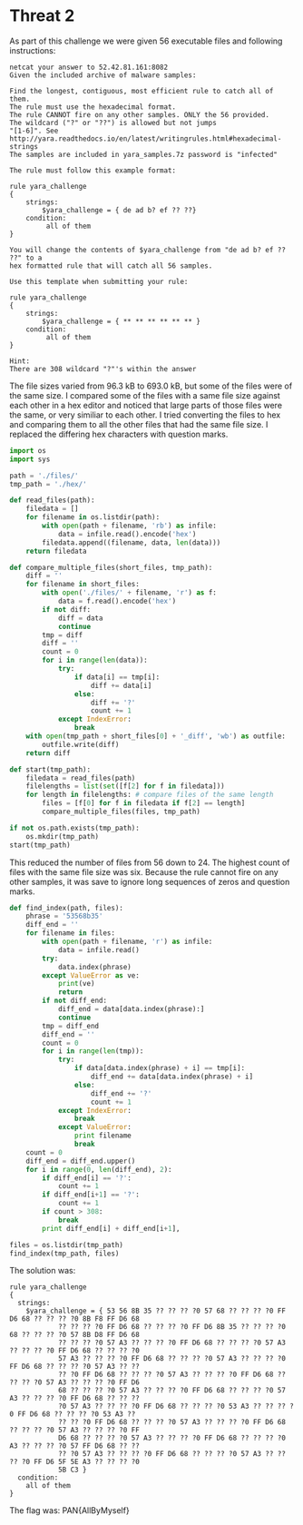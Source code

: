 # Threat 2

As part of this challenge we were given 56 executable files and following instructions:

```
netcat your answer to 52.42.81.161:8082
Given the included archive of malware samples:

Find the longest, contiguous, most efficient rule to catch all of them.
The rule must use the hexadecimal format. 
The rule CANNOT fire on any other samples. ONLY the 56 provided.
The wildcard ("?" or "??") is allowed but not jumps 
"[1-6]". See http://yara.readthedocs.io/en/latest/writingrules.html#hexadecimal-strings 
The samples are included in yara_samples.7z password is "infected"

The rule must follow this example format:

rule yara_challenge
{
	strings:
		$yara_challenge = { de ad b? ef ?? ??}
	condition:
		 all of them 
}

You will change the contents of $yara_challenge from "de ad b? ef ?? ??" to a 
hex formatted rule that will catch all 56 samples.

Use this template when submitting your rule:

rule yara_challenge
{
	strings:
		$yara_challenge = { ** ** ** ** ** ** }
	condition:
		 all of them 
} 

Hint:
There are 308 wildcard "?"'s within the answer
```

The file sizes varied from 96.3 kB to 693.0 kB, but some of the files were of the same size. I compared some of the files with a same file size against each other in a hex editor and noticed that large parts of those files were the same, or very similiar to each other. I tried converting the files to hex and comparing them to all the other files that had the same file size. I replaced the differing hex characters with question marks. 

``` python
import os
import sys

path = './files/'
tmp_path = './hex/'

def read_files(path):
    filedata = []
    for filename in os.listdir(path):
        with open(path + filename, 'rb') as infile:
            data = infile.read().encode('hex')
        filedata.append((filename, data, len(data)))
    return filedata

def compare_multiple_files(short_files, tmp_path):
    diff = ''
    for filename in short_files:
        with open('./files/' + filename, 'r') as f:
            data = f.read().encode('hex')
        if not diff:
            diff = data
            continue
        tmp = diff
        diff = ''
        count = 0
        for i in range(len(data)):
            try:
                if data[i] == tmp[i]:
                    diff += data[i]
                else:
                    diff += '?'
                    count += 1
            except IndexError:
                break
    with open(tmp_path + short_files[0] + '_diff', 'wb') as outfile:
        outfile.write(diff)
    return diff

def start(tmp_path):
    filedata = read_files(path)
    filelengths = list(set([f[2] for f in filedata]))
    for length in filelengths: # compare files of the same length
        files = [f[0] for f in filedata if f[2] == length]
        compare_multiple_files(files, tmp_path)

if not os.path.exists(tmp_path):
    os.mkdir(tmp_path)
start(tmp_path)
```

This reduced the number of files from 56 down to 24. The highest count of files with the same file size was six. Because the rule cannot fire on any other samples, it was save to ignore long sequences of zeros and question marks.

``` python
def find_index(path, files):
    phrase = '53568b35'
    diff_end = ''
    for filename in files:
        with open(path + filename, 'r') as infile:
            data = infile.read()
        try:
            data.index(phrase)
        except ValueError as ve:
            print(ve)
            return
        if not diff_end:
            diff_end = data[data.index(phrase):]
            continue
        tmp = diff_end
        diff_end = ''
        count = 0
        for i in range(len(tmp)):
            try:
                if data[data.index(phrase) + i] == tmp[i]:
                    diff_end += data[data.index(phrase) + i]
                else:
                    diff_end += '?'
                    count += 1
            except IndexError:
                break
            except ValueError:
                print filename
                break
    count = 0
    diff_end = diff_end.upper()
    for i in range(0, len(diff_end), 2):
        if diff_end[i] == '?':
            count += 1
        if diff_end[i+1] == '?':
            count += 1
        if count > 308:
            break
        print diff_end[i] + diff_end[i+1],

files = os.listdir(tmp_path)
find_index(tmp_path, files)
```

The solution was:
``` yara
rule yara_challenge
{
  strings:
    $yara_challenge = { 53 56 8B 35 ?? ?? ?? ?0 57 68 ?? ?? ?? ?0 FF D6 68 ?? ?? ?? ?0 8B F8 FF D6 68
            ?? ?? ?? ?0 FF D6 68 ?? ?? ?? ?0 FF D6 8B 35 ?? ?? ?? ?0 68 ?? ?? ?? ?0 57 8B D8 FF D6 68 
            ?? ?? ?? ?0 57 A3 ?? ?? ?? ?0 FF D6 68 ?? ?? ?? ?0 57 A3 ?? ?? ?? ?0 FF D6 68 ?? ?? ?? ?0 
            57 A3 ?? ?? ?? ?0 FF D6 68 ?? ?? ?? ?0 57 A3 ?? ?? ?? ?0 FF D6 68 ?? ?? ?? ?0 57 A3 ?? ?? 
            ?? ?0 FF D6 68 ?? ?? ?? ?0 57 A3 ?? ?? ?? ?0 FF D6 68 ?? ?? ?? ?0 57 A3 ?? ?? ?? ?0 FF D6 
            68 ?? ?? ?? ?0 57 A3 ?? ?? ?? ?0 FF D6 68 ?? ?? ?? ?0 57 A3 ?? ?? ?? ?0 FF D6 68 ?? ?? ?? 
            ?0 57 A3 ?? ?? ?? ?0 FF D6 68 ?? ?? ?? ?0 53 A3 ?? ?? ?? ?0 FF D6 68 ?? ?? ?? ?0 53 A3 ?? 
            ?? ?? ?0 FF D6 68 ?? ?? ?? ?0 57 A3 ?? ?? ?? ?0 FF D6 68 ?? ?? ?? ?0 57 A3 ?? ?? ?? ?0 FF 
            D6 68 ?? ?? ?? ?0 57 A3 ?? ?? ?? ?0 FF D6 68 ?? ?? ?? ?0 A3 ?? ?? ?? ?0 57 FF D6 68 ?? ?? 
            ?? ?0 57 A3 ?? ?? ?? ?0 FF D6 68 ?? ?? ?? ?0 57 A3 ?? ?? ?? ?0 FF D6 5F 5E A3 ?? ?? ?? ?0 
            5B C3 }
  condition:
    all of them 
}
```

The flag was: PAN{AllByMyself}
